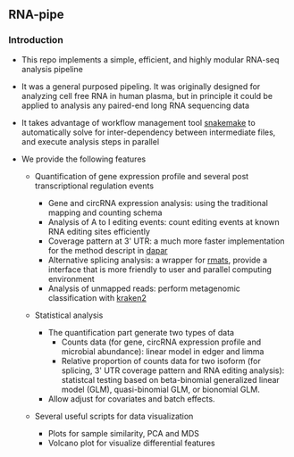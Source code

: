 ## RNA-pipe

### Introduction
- This repo implements a simple, efficient, and highly modular RNA-seq analysis pipeline
- It was a general purposed pipeling. It was originally designed for analyzing cell free RNA in human plasma, but in principle it could be applied to analysis any paired-end long RNA sequencing data
- It takes advantage of workflow management tool [snakemake](https://snakemake.readthedocs.io/en/stable/) to automatically solve for inter-dependency between intermediate files, and execute analysis steps in parallel

- We provide the following features

  - Quantification of gene expression profile and several post transcriptional regulation events
    - Gene and circRNA expression analysis: using the traditional mapping and counting schema
    - Analysis of A to I editing events: count editing events at known RNA editing sites efficiently
    - Coverage pattern at 3' UTR: a much more faster implementation for the method descript in [dapar](https://github.com/ZhengXia/dapars)
    - Alternative splicing analysis: a wrapper for [rmats](http://rnaseq-mats.sourceforge.net/), provide a interface that is more friendly to user and parallel computing environment 
    - Analysis of unmapped reads: perform metagenomic classification with [kraken2](https://ccb.jhu.edu/software/kraken2/)

  - Statistical analysis
    - The quantification part generate two types of data 
      - Counts data (for gene, circRNA expression profile and microbial abundance): linear model in edger and limma
      - Relative proportion of counts data for two isoform (for splicing, 3' UTR coverage pattern and RNA editing analysis): statistcal testing based on beta-binomial generalized linear model (GLM), quasi-binomial GLM, or bionomial GLM.
    - Allow adjust for covariates and batch effects. 

  - Several useful scripts for data visualization
    - Plots for sample similarity, PCA and MDS
    - Volcano plot for visualize differential features

